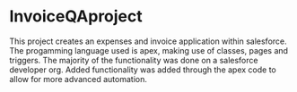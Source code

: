 # InvoiceQAproject
This project creates an expenses and invoice application within salesforce. The progamming language used is apex, making use of classes, pages and triggers.
The majority of the functionality was done on a salesforce developer org. Added functionality was added through the apex code to allow for more advanced automation.
